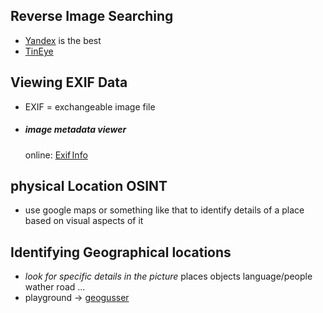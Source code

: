 
## Reverse Image Searching 

- [Yandex](https://yandex.com/) is the best
- [TinEye](https://tineye.com/) 
## Viewing EXIF Data

- EXIF = exchangeable image file 
- ##### image metadata viewer
  online: [Exif Info](https://exifinfo.org/)
## physical Location OSINT

- use google maps or something like that to identify details of a place based on visual aspects of it 
## Identifying Geographical locations 

-  *look for specific details in the picture*
  places
  objects
  language/people
  wather
  road
  ...
- playground -> [geogusser](https://www.geoguessr.com/)